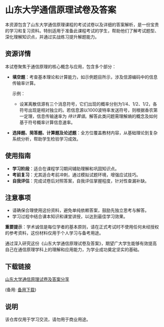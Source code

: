 # 山东大学通信原理试卷及答案

本资源包含了山东大学通信原理课程的考试试卷以及详细的答案解析，是一份宝贵的学习和复习资料。特别适用于准备此课程考试的学生，帮助他们了解考试题型、深化理解知识点，并通过实战练习提升解题能力。

## 资源详情

本试卷聚焦于通信原理的核心概念与应用，包含多个部分：

- **填空题**：考查基本理论和计算能力，如示例题目所示，涉及信源编码中的信息传输率计算。
  
  示例：
  - 设某离散信源有三个消息符号，它们出现的概率分别为1/4、1/2、1/2，各符号出现是相对独立的。若信息源以1000波特率发送符号，则根据香农第一定理，信息传输速率为 _待计算值_。解答此类问题需理解熵的概念及如何基于符号概率计算信息速率。

- **选择题、简答题、计算题及论述题**：全方位覆盖教材内容，从基础理论到复杂系统分析，帮助学生检验学习成效。

## 使用指南

- **学习阶段**：适合在课程学习期间辅助理解和巩固知识点。
- **考前复习**：尤其适合考前冲刺，通过模拟试题环境，增强应试技巧。
- **自我评估**：完成试卷后对照答案，自我评估掌握程度，针对性查漏补缺。

## 注意事项

- 请确保合理使用这份资料，避免单纯依赖答案，鼓励先独立思考与解答。
- 学习过程中结合课本知识和课堂讲授，以达到最佳学习效果。

**重要提示**：学术诚信是每位学者的基本原则，请在正式考试时不使用任何未经授权的参考资料，这份材料仅用于个人学习与备考用途。

通过深入研究这份《山东大学通信原理试卷及答案》，期望广大学生能够有效提高自己在通信原理学科上的理解和应用能力，为学业成功奠定坚实的基础。

## 下载链接
[山东大学通信原理试卷及答案分享](https://pan.quark.cn/s/b68287195483) 

(备用: [备用下载](https://pan.baidu.com/s/19dp5tN1JWgDJ8uCxLMk5DA?pwd=1234))

## 说明

该仓库仅用于学习交流，请勿用于商业用途。
